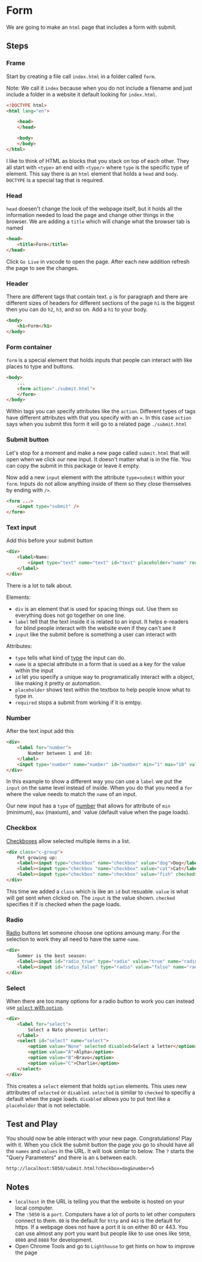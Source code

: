 # Form

We are going to make an `html` page that includes a form with submit.

## Steps

### Frame

Start by creating a file call `index.html` in a folder called `form`.

Note: We call it `index` because when you do not include a filename and just include a folder in a website it default looking for `index.html`.

```html
<!DOCTYPE html>
<html lang="en">

    <head>
    </head>

    <body>
    </body>
</html>
```

I like to think of HTML as blocks that you stack on top of each other. They all start with `<type>` an end with `<type/>` where `type` is the specific type of element. This say there is an `html` element that holds a `head` and `body`. `DOCTYPE` is a special tag that is required.

### Head
`head` doesen't change the look of the webpage itself, but it holds all the information needed to load the page and change other things in the browser. We are adding a `title` which will change what the browser tab is named

```html
<head>
    <title>Form</title>
</head>
```

Click `Go Live` in vscode to open the page. After each new addition refresh the page to see the changes.

### Header

There are different tags that contain text. `p` is for paragraph and there are different sizes of headers for different sections of the page `h1` is the biggest then you can do `h2`, `h3`, and so on. Add a `h1` to your body.

```html
<body>
    <h1>Form</h1>
</body>
```

### Form container

`form` is a special element that holds inputs that people can interact with like places to type and buttons.

```html
<body>
    ...
    <form action="./submit.html">
    </form>
</body>
```

Within tags you can specify attributes like the `action`. Different types of tags have different attributes with that you specify with an `=`. In this case `action` says when you submit this form it will go to a related page `./submit.html`

### Submit button

Let's stop for a moment and make a new page called `submit.html` that will open when we click our new input. It doesn't matter what is in the file. You can copy the submit in this package or leave it empty.

Now add a new `input` element with the attribute `type=submit` within your `form`. Inputs do not allow anything inside of them so they close themselves by ending with `/>`.

```html
<form ...>
    <input type="submit" />
</form>
```

### Text input

Add this before your submit button
```html
<div>
    <label>Name:
        <input type="text" name="text" id="text" placeholder="name" required />
    </label>
</div>
```

There is a lot to talk about.

Elements:
* `div` is an element that is used for spacing things out. Use them so everything does not go together on one line.
* `label` tell that the text inside it is related to an input. It helps e-readers for blind people interact with the website even if they can't see it
* `input` like the submit before is something a user can interact with

Attributes:
* `type` tells what kind of [type](https://developer.mozilla.org/en-US/docs/Web/HTML/Element/input) the input can do.
* `name` is a special attribute in a form that is used as a key for the value within the input
* `id` let you specify a unique way to programatically interact with a object, like making it pretty or automation.
* `placeholder` shows text within the textbox to help people know what to type in.
* `required` stops a submit from working if it is emtpy.


### Number

After the text input add this
```html
<div>
    <label for="number">
        Number between 1 and 10:
    </label>
    <input type="number" name="number" id="number" min="1" max="10" value="5" />
</div>
```

In this example to show a different way you can use a `label` we put the `input` on the same level instead of inside. When you do that you need a `for` where the value needs to match the `name` of an input.

Our new input has a `type` of [number](https://developer.mozilla.org/en-US/docs/Web/HTML/Element/input/number) that allows for attribute of `min` (minimum), `max` (maxium), and `value (default value when the page loads).

### Checkbox

[Checkboxes](https://developer.mozilla.org/en-US/docs/Web/HTML/Element/input/checkbox) allow selected multiple items in a list.

```html
<div class="c-group">
    Pet growing up:
    <label><input type="checkbox" name="checkbox" value="dog">Dog</label>
    <label><input type="checkbox "name="checkbox" value="cat">Cat</label>
    <label><input type="checkbox" name="checkbox" value="fish" checked>Fish</label>
</div>
```

This time we added a `class` which is like an `id` but resuable. `value` is what will get sent when clicked on. The `input` is the value shown. `checked` specifies it if is checked when the page loads.

### Radio

[Radio](https://developer.mozilla.org/en-US/docs/Web/HTML/Element/input/radio) buttons let someone choose one options amoung many. For the selection to work they all need to have the same `name`.


```html
<div>
    Summer is the best season:
    <label><input id="radio_true" type="radio" value="true" name="radio" checked /> True</label>
    <label><input id="radio_false" type="radio" value="false" name="radio" /> False</label>
</div>
```

### Select

When there are too many options for a radio button to work you can instead use [`select` with `option`](https://developer.mozilla.org/en-US/docs/Web/HTML/Element/select).

```html
<div>
    <label for="select">
        Select a Nato phonetic Letter:
    </label>
    <select id="select" name="select">
        <option value="None" selected disabled>Select a letter</option>
        <option value="A">Alpha</option>
        <option value="B">Bravo</option>
        <option value="C">Charlie</option>
    </select>
</div>
```

This creates a `select` element that holds `option` elements. This uses new attributes of `selected` or `disabled`. `selected` is similar to `checked` to specifiy a default when the page loads. `disabled` allows you to put text like a `placeholder` that is not selectable.

## Test and Play
You should now be able interact with your new page. Congratulations! Play with it. When you click the submit button the page you go to should have all the `names` and `values` in the URL. It will look similar to below. The `?` starts the "Query Parameters" and there is an `&` between each.
```
http://localhost:5050/submit.html?checkbox=dog&number=5
```


## Notes

* `localhost` in the URL is telling you that the website is hosted on your local computer.
* The `:5050` is a `port`. Computers have a lot of ports to let other computers connect to them. `80` is the default for `http` and `443` is the default for https. If a webpage does not have a port it is on either 80 or 443. You can use almost any port you want but people like to use ones like `5050`, `8080` and `8888` for development.
* Open Chrome Tools and go to `Lighthouse` to get hints on how to improve the page